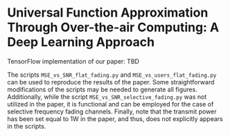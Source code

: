 # Universal Function Approximation Through Over-the-air Computing: A Deep Learning Approach
TensorFlow implementation of our paper: TBD

The scripts `MSE_vs_SNR_flat_fading.py` and `MSE_vs_users_flat_fading.py` can be used to reproduce the results of the paper. Some straightforward modifications of the scripts may be needed to generate all figures. Additionally, while the script `MSE_vs_SNR_selective_fading.py` was not utilized in the paper, it is functional and can be employed for the case of selective frequency fading channels. Finally, note that the transmit power has been set equal to 1W in the paper, and thus, does not explicitly appears in the scripts.

